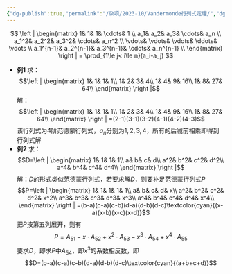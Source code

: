 ```yaml
---
{"dg-publish":true,"permalink":"/杂项/2023-10/Vandermonde行列式定理/","dgPassFrontmatter":true}
---
```


$$
\left | \begin{matrix} 1& 1& 1& \cdots& 1 \\ a_1& a_2& a_3& \cdots& a_n \\ a_1^2& a_2^2& a_3^2& \cdots& a_n^2 \\ \vdots& \vdots& \vdots& \ddots& \vdots \\ a_1^{n-1}& a_2^{n-1}& a_3^{n-1}& \cdots& a_n^{n-1} \\ \end{matrix} \right | = \prod_{1\le j< i\le n}(a_i-a_j)
$$
- **例1**
	求：
	$$\left | \begin{matrix}	1& 1& 1& 1\\	1& 2& 3& 4\\	1& 4& 9& 16\\
	1& 8& 27& 64\\	\end{matrix} \right |$$
	解：
	$$\left | \begin{matrix}	1& 1& 1& 1\\	1& 2& 3& 4\\	1& 4& 9& 16\\	1& 8& 27& 64\\	\end{matrix} \right |	=(2-1)(3-1)(3-2)(4-1)(4-2)(4-3)$$
	该行列式为4阶范德蒙行列式，$a_n$分别为$1, 2, 3, 4$，所有的后减前相乘即得到行列式解
- **例2**
	求：
	$$D=\left | \begin{matrix}	1& 1& 1& 1\\	a& b& c& d\\	a^2& b^2& c^2& d^2\\	a^4& b^4& c^4& d^4\\	\end{matrix} \right |$$
	解：$D$的形式类似范德蒙行列式，若要求解$D$，则要补足范德蒙行列式$P$
	$$P=\left | \begin{matrix}	1& 1& 1& 1& 1\\	a& b& c& d& x\\	a^2& b^2& c^2& d^2& x^2\\	a^3& b^3& c^3& d^3& x^3\\	a^4& b^4& c^4& d^4& x^4\\	\end{matrix} \right |	=(b-a)(c-a)(c-b)(d-a)(d-b)(d-c)\textcolor{cyan}{(x-a)(x-b)(x-c)(x-d)}$$
	把$P$按第五列展开，则有
	$$P=A_{51}-x\cdot A_{52}+x^2\cdot A_{53}-x^3\cdot A_{54}+x^4\cdot A_{55}$$
	要求$D$，即求$P$中$A_{54}$，即$x^3$的系数相反数，即
	$$D=(b-a)(c-a)(c-b)(d-a)(d-b)(d-c)\textcolor{cyan}{(a+b+c+d)}$$
